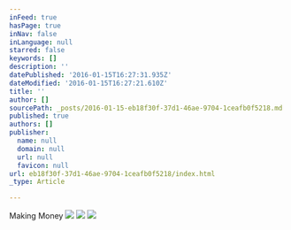 ```yaml
---
inFeed: true
hasPage: true
inNav: false
inLanguage: null
starred: false
keywords: []
description: ''
datePublished: '2016-01-15T16:27:31.935Z'
dateModified: '2016-01-15T16:27:21.610Z'
title: ''
author: []
sourcePath: _posts/2016-01-15-eb18f30f-37d1-46ae-9704-1ceafb0f5218.md
published: true
authors: []
publisher:
  name: null
  domain: null
  url: null
  favicon: null
url: eb18f30f-37d1-46ae-9704-1ceafb0f5218/index.html
_type: Article

---
```

Making Money
![](https://s3-us-west-2.amazonaws.com/the-grid-img/p/84669bcca510e3d5832a50cf1855884e1bce249b.jpg)
![](https://the-grid-user-content.s3-us-west-2.amazonaws.com/31dcea5f-b7b9-4350-905a-432b4fd715a2.JPG)
![](https://the-grid-user-content.s3-us-west-2.amazonaws.com/1302483e-4be4-4b0e-a1db-2bae322a98f7.jpg)